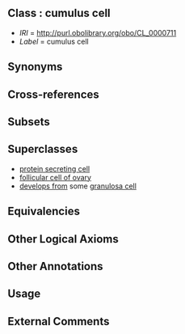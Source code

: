 
## Class : cumulus cell

 * *IRI* = http://purl.obolibrary.org/obo/CL_0000711
 * *Label* = cumulus cell

## Synonyms


## Cross-references


## Subsets


## Superclasses

 * [protein secreting cell](../../CL/54/CL_0000154.md)
 * [follicular cell of ovary](../../CL/74/CL_0002174.md)
 * [develops from](../../RO/02/RO_0002202.md) some [granulosa cell](../../CL/01/CL_0000501.md)

## Equivalencies


## Other Logical Axioms


## Other Annotations


## Usage


## External Comments

